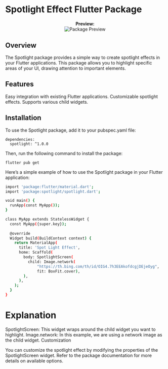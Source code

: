 
# Spotlight Effect Flutter Package

<div style="text-align: center; margin-top: 20px;">
  <strong>Preview:</strong><br>
  <img src="/SpotlightEffect.gif" alt="Package Preview" style="max-width: 60%; max-height: 50%;">
</div>




## Overview

The Spotlight package provides a simple way to create spotlight effects in your Flutter applications. This package allows you to highlight specific areas of your UI, drawing attention to important elements.

## Features

Easy integration with existing Flutter applications.
Customizable spotlight effects.
Supports various child widgets.

## Installation

To use the Spotlight package, add it to your pubspec.yaml file:

```
dependencies:
  spotlight: ^1.0.0
```
Then, run the following command to install the package:
```
flutter pub get
```
Here’s a simple example of how to use the Spotlight package in your Flutter application:
```bash
import 'package:flutter/material.dart';
import 'package:spotlight/spotlight.dart';

void main() {
  runApp(const MyApp());
}
```
```bash
class MyApp extends StatelessWidget {
  const MyApp({super.key});
  
  @override
  Widget build(BuildContext context) {
    return MaterialApp(
      title: 'Spot Light Effect',
      home: Scaffold(
        body: SpotlightScreen(
          child: Image.network(
              "https://th.bing.com/th/id/OIG4.7h3EEAkofdcgjDEjeOyg",
              fit: BoxFit.cover),
        ),
      ),
    );
  }
}
```
# Explanation

SpotlightScreen: This widget wraps around the child widget you want to highlight.
Image.network: In this example, we are using a network image as the child widget.
Customization

You can customize the spotlight effect by modifying the properties of the SpotlightScreen widget. Refer to the package documentation for more details on available options.
<!-- 
# Contributing

Contributions are welcome! If you have suggestions or improvements, please create a pull request or open an issue. 
-->

<!-- # License -->
<!-- 
MIT License

Copyright (c) 2025 Nikhil-ig

Permission is hereby granted, free of charge, to any person obtaining a copy
of this software and associated documentation files (the "Software"), to deal
in the Software without restriction, including without limitation the rights
to use, copy, modify, merge, publish, distribute, sublicense, and/or sell
copies of the Software, and to permit persons to whom the Software is
furnished to do so, subject to the following conditions:

The above copyright notice and this permission notice shall be included in all
copies or substantial portions of the Software.

THE SOFTWARE IS PROVIDED "AS IS", WITHOUT WARRANTY OF ANY KIND, EXPRESS OR
IMPLIED, INCLUDING BUT NOT LIMITED TO THE WARRANTIES OF MERCHANTABILITY,
FITNESS FOR A PARTICULAR PURPOSE AND NONINFRINGEMENT. IN NO EVENT SHALL THE
AUTHORS OR COPYRIGHT HOLDERS BE LIABLE FOR ANY CLAIM, DAMAGES OR OTHER
LIABILITY, WHETHER IN AN ACTION OF CONTRACT, TORT OR OTHERWISE, ARISING FROM,
OUT OF OR IN CONNECTION WITH THE SOFTWARE OR THE USE OR OTHER DEALINGS IN THE
SOFTWARE. -->


<!-- # Contact

For any inquiries or support, please reach out to the package maintainer at [your-email@example.com]. 
